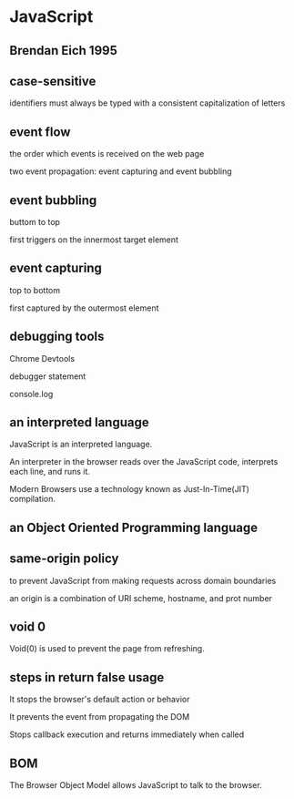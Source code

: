 # JavaScript

## Brendan Eich 1995

## case-sensitive

<p>identifiers must always be typed with a consistent capitalization of letters</p>

## event flow

<p>the order which events is received on the web page</p>
<p>two event propagation: event capturing and event bubbling</p>

## event bubbling

<p>buttom to top</p>
<p>first triggers on the innermost target element</p>

## event capturing

<p>top to bottom</p>
<p>first captured by the outermost element</p>

## debugging tools

<p>Chrome Devtools</p>
<p>debugger statement</p>
<p>console.log</p>

## an interpreted language

<p>JavaScript is an interpreted language.</p>
<p>An interpreter in the browser reads over the JavaScript code, interprets each line, and runs it.</p>
<p>Modern Browsers use a technology known as Just-In-Time(JIT) compilation.</p>

## an Object Oriented Programming language

## same-origin policy

<p>to prevent JavaScript from making requests across domain boundaries</p>
<p>an origin is a combination of URI scheme, hostname, and prot number</p>

## void 0

<p>Void(0) is used to prevent the page from refreshing.</p>

## steps in return false usage

<p>It stops the browser's default action or behavior</p>
<p>It prevents the event from propagating the DOM</p>
<p>Stops callback execution and returns immediately when called</p>

## BOM

<p>The Browser Object Model allows JavaScript to talk to the browser.</p>
